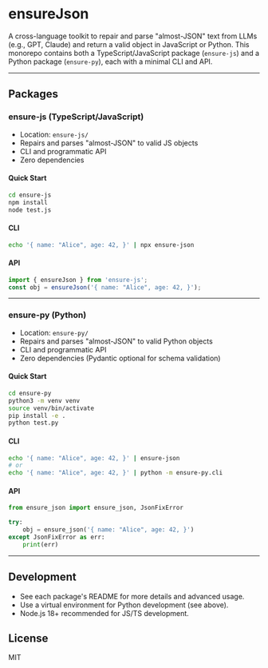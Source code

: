 # ensureJson

A cross-language toolkit to repair and parse "almost-JSON" text from LLMs (e.g., GPT, Claude) and return a valid object in JavaScript or Python. This monorepo contains both a TypeScript/JavaScript package (`ensure-js`) and a Python package (`ensure-py`), each with a minimal CLI and API.

---

## Packages

### ensure-js (TypeScript/JavaScript)

- Location: `ensure-js/`
- Repairs and parses "almost-JSON" to valid JS objects
- CLI and programmatic API
- Zero dependencies

#### Quick Start

```bash
cd ensure-js
npm install
node test.js
```

#### CLI

```bash
echo '{ name: "Alice", age: 42, }' | npx ensure-json
```

#### API

```js
import { ensureJson } from 'ensure-js';
const obj = ensureJson('{ name: "Alice", age: 42, }');
```

---

### ensure-py (Python)

- Location: `ensure-py/`
- Repairs and parses "almost-JSON" to valid Python objects
- CLI and programmatic API
- Zero dependencies (Pydantic optional for schema validation)

#### Quick Start

```bash
cd ensure-py
python3 -m venv venv
source venv/bin/activate
pip install -e .
python test.py
```

#### CLI

```bash
echo '{ name: "Alice", age: 42, }' | ensure-json
# or
echo '{ name: "Alice", age: 42, }' | python -m ensure-py.cli
```

#### API

```python
from ensure_json import ensure_json, JsonFixError

try:
    obj = ensure_json('{ name: "Alice", age: 42, }')
except JsonFixError as err:
    print(err)
```

---

## Development

- See each package's README for more details and advanced usage.
- Use a virtual environment for Python development (see above).
- Node.js 18+ recommended for JS/TS development.

## License

MIT
